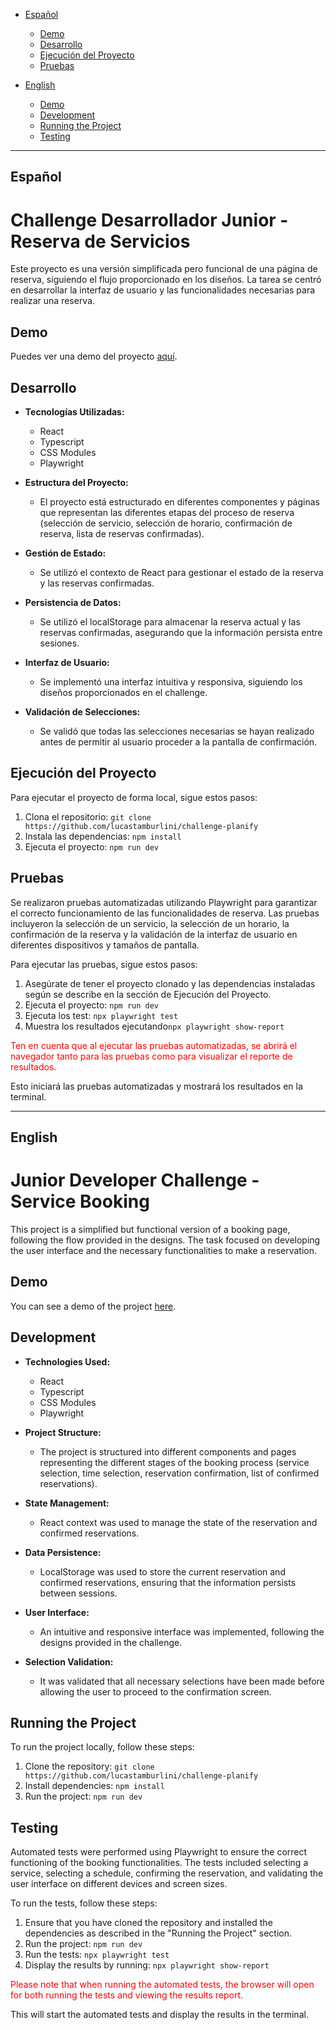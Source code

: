- [Español](#español)

  - [Demo](#demo)
  - [Desarrollo](#desarrollo)
  - [Ejecución del Proyecto](#ejecución-del-proyecto)
  - [Pruebas](#pruebas)

- [English](#english)
  - [Demo](#demo)
  - [Development](#development)
  - [Running the Project](#running-the-project)
  - [Testing](#testing)

---

## Español

# Challenge Desarrollador Junior - Reserva de Servicios

Este proyecto es una versión simplificada pero funcional de una página de reserva, siguiendo el flujo proporcionado en los diseños. La tarea se centró en desarrollar la interfaz de usuario y las funcionalidades necesarias para realizar una reserva.

## Demo

Puedes ver una demo del proyecto [aquí](https://challenge-planify.vercel.app/).

## Desarrollo

- **Tecnologías Utilizadas:**

  - React
  - Typescript
  - CSS Modules
  - Playwright

- **Estructura del Proyecto:**

  - El proyecto está estructurado en diferentes componentes y páginas que representan las diferentes etapas del proceso de reserva (selección de servicio, selección de horario, confirmación de reserva, lista de reservas confirmadas).

- **Gestión de Estado:**

  - Se utilizó el contexto de React para gestionar el estado de la reserva y las reservas confirmadas.

- **Persistencia de Datos:**

  - Se utilizó el localStorage para almacenar la reserva actual y las reservas confirmadas, asegurando que la información persista entre sesiones.

- **Interfaz de Usuario:**

  - Se implementó una interfaz intuitiva y responsiva, siguiendo los diseños proporcionados en el challenge.

- **Validación de Selecciones:**
  - Se validó que todas las selecciones necesarias se hayan realizado antes de permitir al usuario proceder a la pantalla de confirmación.

## Ejecución del Proyecto

Para ejecutar el proyecto de forma local, sigue estos pasos:

1. Clona el repositorio: `git clone https://github.com/lucastamburlini/challenge-planify`
2. Instala las dependencias: `npm install`
3. Ejecuta el proyecto: `npm run dev`

## Pruebas

Se realizaron pruebas automatizadas utilizando Playwright para garantizar el correcto funcionamiento de las funcionalidades de reserva. Las pruebas incluyeron la selección de un servicio, la selección de un horario, la confirmación de la reserva y la validación de la interfaz de usuario en diferentes dispositivos y tamaños de pantalla.

Para ejecutar las pruebas, sigue estos pasos:

1. Asegúrate de tener el proyecto clonado y las dependencias instaladas según se describe en la sección de Ejecución del Proyecto.
2. Ejecuta el proyecto: `npm run dev`
3. Ejecuta los test: `npx playwright test`
4. Muestra los resultados ejecutando`npx playwright show-report`

<span style="color:red;">Ten en cuenta que al ejecutar las pruebas automatizadas, se abrirá el navegador tanto para las pruebas como para visualizar el reporte de resultados.</span>

Esto iniciará las pruebas automatizadas y mostrará los resultados en la terminal.

---

## English

# Junior Developer Challenge - Service Booking

This project is a simplified but functional version of a booking page, following the flow provided in the designs. The task focused on developing the user interface and the necessary functionalities to make a reservation.

## Demo

You can see a demo of the project [here](https://challenge-planify.vercel.app/).

## Development

- **Technologies Used:**

  - React
  - Typescript
  - CSS Modules
  - Playwright

- **Project Structure:**

  - The project is structured into different components and pages representing the different stages of the booking process (service selection, time selection, reservation confirmation, list of confirmed reservations).

- **State Management:**

  - React context was used to manage the state of the reservation and confirmed reservations.

- **Data Persistence:**

  - LocalStorage was used to store the current reservation and confirmed reservations, ensuring that the information persists between sessions.

- **User Interface:**

  - An intuitive and responsive interface was implemented, following the designs provided in the challenge.

- **Selection Validation:**
  - It was validated that all necessary selections have been made before allowing the user to proceed to the confirmation screen.

## Running the Project

To run the project locally, follow these steps:

1. Clone the repository: `git clone https://github.com/lucastamburlini/challenge-planify`
2. Install dependencies: `npm install`
3. Run the project: `npm run dev`

## Testing

Automated tests were performed using Playwright to ensure the correct functioning of the booking functionalities. The tests included selecting a service, selecting a schedule, confirming the reservation, and validating the user interface on different devices and screen sizes.

To run the tests, follow these steps:

1. Ensure that you have cloned the repository and installed the dependencies as described in the "Running the Project" section.
2. Run the project: `npm run dev`
3. Run the tests: `npx playwright test`
4. Display the results by running: `npx playwright show-report`

<span style="color:red;">Please note that when running the automated tests, the browser will open for both running the tests and viewing the results report.</span>

This will start the automated tests and display the results in the terminal.
